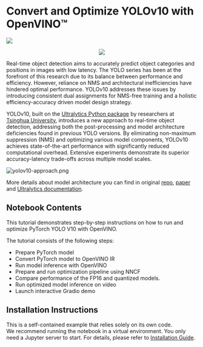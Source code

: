 # Convert and Optimize YOLOv10 with OpenVINO™

<img referrerpolicy="no-referrer-when-downgrade" src="https://static.scarf.sh/a.png?x-pxid=5b5a4db0-7875-4bfb-bdbd-01698b5b1a77&file=notebooks/yolov10-optimization/README.md" />

<p align="center">
    <img src="https://github.com/openvinotoolkit/openvino_notebooks/assets/29454499/81ff3233-9c8d-4fe8-ab21-baf9ce530cff"/>
</p>

Real-time object detection aims to accurately predict object categories and positions in images with low latency. The YOLO series has been at the forefront of this research due to its balance between performance and efficiency. However, reliance on NMS and architectural inefficiencies have hindered optimal performance. YOLOv10 addresses these issues by introducing consistent dual assignments for NMS-free training and a holistic efficiency-accuracy driven model design strategy.

YOLOv10, built on the [Ultralytics Python package](https://pypi.org/project/ultralytics/) by researchers at [Tsinghua University](https://www.tsinghua.edu.cn/en/), introduces a new approach to real-time object detection, addressing both the post-processing and model architecture deficiencies found in previous YOLO versions. By eliminating non-maximum suppression (NMS) and optimizing various model components, YOLOv10 achieves state-of-the-art performance with significantly reduced computational overhead. Extensive experiments demonstrate its superior accuracy-latency trade-offs across multiple model scales.

![yolov10-approach.png](https://github.com/ultralytics/ultralytics/assets/26833433/f9b1bec0-928e-41ce-a205-e12db3c4929a)

More details about model architecture you can find in original [repo](https://github.com/THU-MIG/yolov10), [paper](https://arxiv.org/abs/2405.14458) and [Ultralytics documentation](https://docs.ultralytics.com/models/yolov10/).

## Notebook Contents

This tutorial demonstrates step-by-step instructions on how to run and optimize PyTorch YOLO V10 with OpenVINO.

The tutorial consists of the following steps:

- Prepare PyTorch model
- Convert PyTorch model to OpenVINO IR
- Run model inference with OpenVINO
- Prepare and run optimization pipeline using NNCF
- Compare performance of the FP16 and quantized models.
- Run optimized model inference on video
- Launch interactive Gradio demo


## Installation Instructions

This is a self-contained example that relies solely on its own code.</br>
We recommend  running the notebook in a virtual environment. You only need a Jupyter server to start.
For details, please refer to [Installation Guide](../../README.md).
